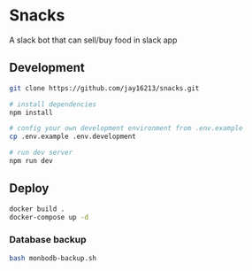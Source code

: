 # Snacks

A slack bot that can sell/buy food in slack app

## Development
```bash
git clone https://github.com/jay16213/snacks.git

# install dependencies
npm install

# config your own development environment from .env.example
cp .env.example .env.development

# run dev server
npm run dev
```

## Deploy
```bash
docker build .
docker-compose up -d
```

### Database backup
```bash
bash monbodb-backup.sh
```
